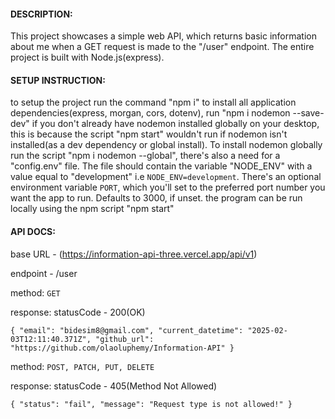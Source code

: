 #### DESCRIPTION: 
This project showcases a simple web API, which returns basic information about me when a GET request is made to the "/user" endpoint.
The entire project is built with Node.js(express).

#### SETUP INSTRUCTION:
to setup the project run the command "npm i" to install all application dependencies(express, morgan, cors, dotenv),
run "npm i nodemon --save-dev" if you don't already have nodemon installed globally on your desktop, this is because the script "npm start"
wouldn't run if nodemon isn't installed(as a dev dependency or global install). To install nodemon globally run the script "npm i nodemon --global",
there's also a need for a "config.env" file. The file should contain the variable "NODE_ENV" with a value equal to "development" i.e `NODE_ENV=development`.
There's an optional environment variable `PORT`, which you'll set to the preferred port number you want the app to run. Defaults to 3000, if unset.
the program can be run locally using the npm script "npm start"

#### API DOCS:
base URL - (https://information-api-three.vercel.app/api/v1)

endpoint - /user

method: `GET`

response:
statusCode - 200(OK)

`{
    "email": "bidesim8@gmail.com",
    "current_datetime": "2025-02-03T12:11:40.371Z",
    "github_url": "https://github.com/olaoluphemy/Information-API"
}`

method: `POST, PATCH, PUT, DELETE` 

response:
statusCode - 405(Method Not Allowed)

`{
    "status": "fail",
    "message": "Request type is not allowed!"
}`
